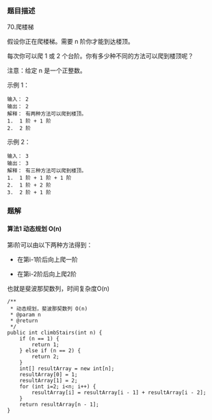 ### 题目描述
70.爬楼梯

假设你正在爬楼梯。需要 n 阶你才能到达楼顶。

每次你可以爬 1 或 2 个台阶。你有多少种不同的方法可以爬到楼顶呢？

注意：给定 n 是一个正整数。

示例 1：
```
输入： 2
输出： 2
解释： 有两种方法可以爬到楼顶。
1.  1 阶 + 1 阶
2.  2 阶
```

示例 2：
```
输入： 3
输出： 3
解释： 有三种方法可以爬到楼顶。
1.  1 阶 + 1 阶 + 1 阶
2.  1 阶 + 2 阶
3.  2 阶 + 1 阶
```


### 题解

#### 算法1 动态规划 O(n)
第i阶可以由以下两种方法得到：

- 在第i-1阶后向上爬一阶

- 在第i-2阶后向上爬2阶

也就是斐波那契数列，时间复杂度O(n)

```$java
/**
 * 动态规划，斐波那契数列 O(n)
 * @param n
 * @return
 */
public int climbStairs(int n) {
    if (n == 1) {
        return 1;
    } else if (n == 2) {
        return 2;
    }
    int[] resultArray = new int[n];
    resultArray[0] = 1;
    resultArray[1] = 2;
    for (int i=2; i<n; i++) {
        resultArray[i] = resultArray[i - 1] + resultArray[i - 2];
    }
    return resultArray[n - 1];
}
```